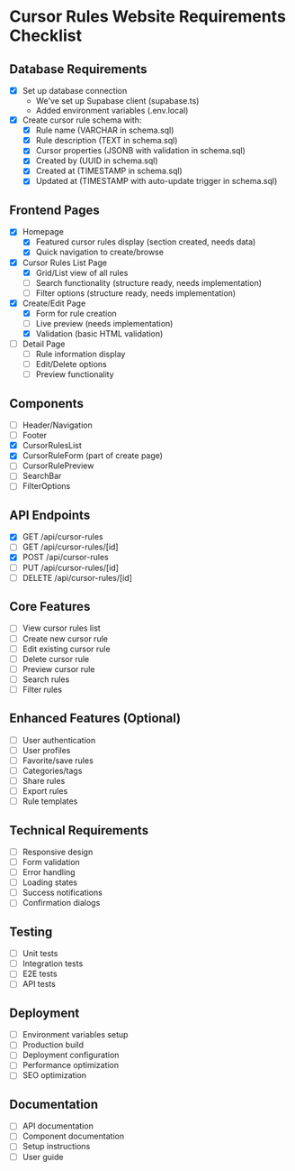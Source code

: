 # Cursor Rules Website Requirements Checklist

## Database Requirements

- [x] Set up database connection
  - We've set up Supabase client (supabase.ts)
  - Added environment variables (.env.local)
- [x] Create cursor rule schema with:
  - [x] Rule name (VARCHAR in schema.sql)
  - [x] Rule description (TEXT in schema.sql)
  - [x] Cursor properties (JSONB with validation in schema.sql)
  - [x] Created by (UUID in schema.sql)
  - [x] Created at (TIMESTAMP in schema.sql)
  - [x] Updated at (TIMESTAMP with auto-update trigger in schema.sql)

## Frontend Pages

- [x] Homepage
  - [x] Featured cursor rules display (section created, needs data)
  - [x] Quick navigation to create/browse
- [x] Cursor Rules List Page
  - [x] Grid/List view of all rules
  - [ ] Search functionality (structure ready, needs implementation)
  - [ ] Filter options (structure ready, needs implementation)
- [x] Create/Edit Page
  - [x] Form for rule creation
  - [ ] Live preview (needs implementation)
  - [x] Validation (basic HTML validation)
- [ ] Detail Page
  - [ ] Rule information display
  - [ ] Edit/Delete options
  - [ ] Preview functionality

## Components

- [ ] Header/Navigation
- [ ] Footer
- [x] CursorRulesList
- [x] CursorRuleForm (part of create page)
- [ ] CursorRulePreview
- [ ] SearchBar
- [ ] FilterOptions

## API Endpoints

- [x] GET /api/cursor-rules
- [ ] GET /api/cursor-rules/[id]
- [x] POST /api/cursor-rules
- [ ] PUT /api/cursor-rules/[id]
- [ ] DELETE /api/cursor-rules/[id]

## Core Features

- [ ] View cursor rules list
- [ ] Create new cursor rule
- [ ] Edit existing cursor rule
- [ ] Delete cursor rule
- [ ] Preview cursor rule
- [ ] Search rules
- [ ] Filter rules

## Enhanced Features (Optional)

- [ ] User authentication
- [ ] User profiles
- [ ] Favorite/save rules
- [ ] Categories/tags
- [ ] Share rules
- [ ] Export rules
- [ ] Rule templates

## Technical Requirements

- [ ] Responsive design
- [ ] Form validation
- [ ] Error handling
- [ ] Loading states
- [ ] Success notifications
- [ ] Confirmation dialogs

## Testing

- [ ] Unit tests
- [ ] Integration tests
- [ ] E2E tests
- [ ] API tests

## Deployment

- [ ] Environment variables setup
- [ ] Production build
- [ ] Deployment configuration
- [ ] Performance optimization
- [ ] SEO optimization

## Documentation

- [ ] API documentation
- [ ] Component documentation
- [ ] Setup instructions
- [ ] User guide
